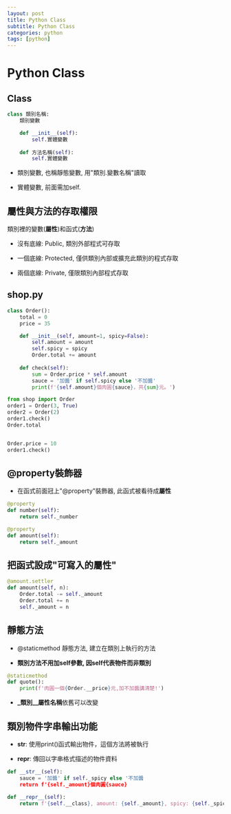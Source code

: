```yaml
---
layout: post
title: Python Class
subtitle: Python Class
categories: python
tags: [python]
---
```

# Python Class

## Class

```python
class 類別名稱:
    類別變數

    def __init__(self):
        self.實體變數
    
    def 方法名稱(self):
        self.實體變數
```

- 類別變數, 也稱靜態變數, 用"類別.變數名稱"讀取
  
- 實體變數, 前面需加self.  

## 屬性與方法的存取權限

類別裡的變數(**屬性**)和函式(**方法**)

- 沒有底線: Public, 類別外部程式可存取

- 一個底線: Protected, 僅供類別內部或擴充此類別的程式存取

- 兩個底線: Private, 僅限類別內部程式存取

## shop.py

```Python
class Order():
    total = 0
    price = 35

    def __init__(self, amount=1, spicy=False):
        self.amount = amount
        self.spicy = spicy
        Order.total += amount
    
    def check(self):
        sum = Order.price * self.amount
        sauce = '加醬' if self.spicy else '不加醬'
        print(f'{self.amount}個肉圓{sauce}，共{sum}元。')
```

```Python
from shop import Order
order1 = Order(3, True)
order2 = Order(2)
order1.check()
Order.total


Order.price = 10
order1.check()
```

## @property裝飾器

- 在函式前面冠上"@property"裝飾器, 此函式被看待成**屬性**

```Python
@property
def number(self):
    return self._number

@property
def amount(self):
    return self._amount
```

## 把函式設成"可寫入的屬性"

```Python
@amount.settler
def amount(self, n):
    Order.total -= self._amount
    Order.total += n
    self._amount = n
```

## 靜態方法

- @staticmethod 靜態方法, 建立在類別上執行的方法

- **類別方法不用加self參數, 因self代表物件而非類別**

```Python
@staticmethod
def quote():
    print(f'肉圓一個{Order.__price}元,加不加醬講清楚!')
```

- **_類別__屬性名稱**依舊可以改變

## 類別物件字串輸出功能

- __str__: 使用print()函式輸出物件，這個方法將被執行

- __repr__: 傳回以字串格式描述的物件資料

```Python
def __str__(self):
    sauce = '加醬' if self._spicy else '不加醬
    return f'{self._amount}個肉圓{sauce}

def __repr__(self):
    return f'{self.__class}, amount: {self._amount}, spicy: {self._spicy}
```
